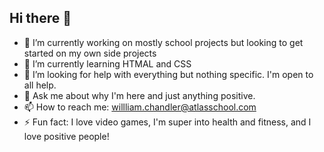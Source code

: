 ## Hi there 👋
- 🔭 I’m currently working on mostly school projects but looking to get started on my own side projects
- 🌱 I’m currently learning HTMAL and CSS
- 🤔 I’m looking for help with everything but nothing specific. I'm open to all help.
- 💬 Ask me about why I'm here and just anything positive. 
- 📫 How to reach me: willliam.chandler@atlasschool.com
- ⚡ Fun fact: I love video games, I'm super into health and fitness, and I love positive people!

<!--
**masterturtlefox/masterturtlefox** is a ✨ _special_ ✨ repository because its `README.md` (this file) appears on your GitHub profile.

Here are some ideas to get you started:

- 🔭 I’m currently working on mostly school projects but looking to get started on my own side projects
- 🌱 I’m currently learning HTMAL and CSS
- 🤔 I’m looking for help with everything but nothing specific. I'm open to all help.
- 💬 Ask me about why I'm here and just anything positive. 
- 📫 How to reach me: willliam.chandler@atlasschool.com
- ⚡ Fun fact: I love video games, I'm super into health and fitness, and I love positive people!
-->
